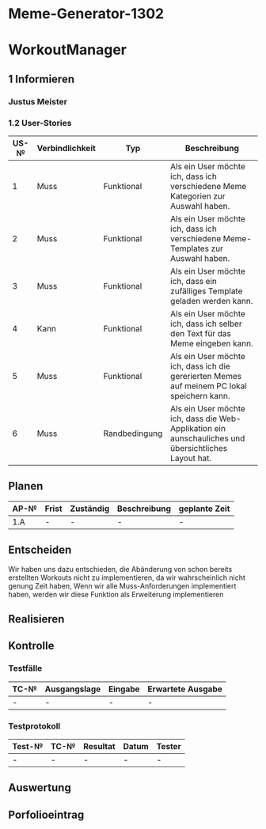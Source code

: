 # Meme-Generator-1302

# WorkoutManager
## 1 Informieren
### Justus Meister

### 1.2 User-Stories
| US-№ | Verbindlichkeit | Typ  | Beschreibung                       |
| ---- | --------------- | ---- | ---------------------------------- |
|  1   | Muss                | Funktional     | Als ein User möchte ich, dass ich verschiedene Meme Kategorien zur Auswahl haben. |
|  2   | Muss                | Funktional     | Als ein User möchte ich, dass ich verschiedene Meme-Templates zur Auswahl haben.  |
|  3   | Muss                | Funktional     | Als ein User möchte ich, dass ein zufälliges Template geladen werden kann. |
|  4   | Kann                | Funktional     | Als ein User möchte ich, dass ich selber den Text für das Meme eingeben kann. |
|  5   | Muss                | Funktional     | Als ein User möchte ich, dass ich die gererierten Memes auf meinem PC lokal speichern kann. |
|  6   | Muss                | Randbedingung  | Als ein User möchte ich, dass die Web-Applikation ein aunschauliches und übersichtliches Layout hat. |


## Planen
| AP-№ | Frist | Zuständig | Beschreibung                                                               | geplante Zeit |
|------|-------|-----------|----------------------------------------------------------------------------|---------------|
| 1.A | -  | - | - | - |



## Entscheiden
Wir haben uns dazu entschieden, die Abänderung von schon bereits erstellten Workouts nicht zu implementieren, da wir wahrscheinlich nicht genung Zeit haben, Wenn wir alle Muss-Anforderungen implementiert haben, werden wir diese Funktion als Erweiterung implementieren
## Realisieren

## Kontrolle
### Testfälle
| TC-№ | Ausgangslage | Eingabe | Erwartete Ausgabe |
|---|---|---|---|
| - | - | - | - |


### Testprotokoll
| Test-№ | TC-№ | Resultat | Datum | Tester |
|---|---|---|---|---|
| - | - | - | - | - |



## Auswertung

## Porfolioeintrag
